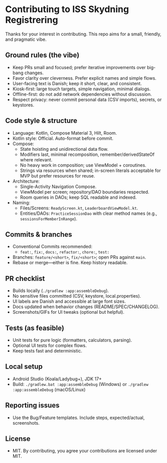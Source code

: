 # Contributing to ISS Skydning Registrering

Thanks for your interest in contributing. This repo aims for a small, friendly, and pragmatic vibe.

## Ground rules (the vibe)
- Keep PRs small and focused; prefer iterative improvements over big-bang changes.
- Favor clarity over cleverness. Prefer explicit names and simple flows.
- User-facing text is Danish; keep it short, clear, and consistent.
- Kiosk-first: large touch targets, simple navigation, minimal dialogs.
- Offline-first: do not add network dependencies without discussion.
- Respect privacy: never commit personal data (CSV imports), secrets, or keystores.

## Code style & structure
- Language: Kotlin, Compose Material 3, Hilt, Room.
- Kotlin style: Official. Auto-format before commit.
- Compose:
  - State hoisting and unidirectional data flow.
  - Modifiers last, minimal recomposition, remember/derivedStateOf where relevant.
  - No heavy work in composition; use ViewModel + coroutines.
  - Strings via resources when shared; in-screen literals acceptable for MVP but prefer resources for reuse.
- Architecture:
  - Single-Activity Navigation Compose.
  - ViewModel per screen; repository/DAO boundaries respected.
  - Room queries in DAOs; keep SQL readable and indexed.
- Naming:
  - Files/Screens: `ReadyScreen.kt`, `LeaderboardViewModel.kt`.
  - Entities/DAOs: `PracticeSessionDao` with clear method names (e.g., `sessionsForMemberInRange`).

## Commits & branches
- Conventional Commits recommended:
  - `feat:`, `fix:`, `docs:`, `refactor:`, `chore:`, `test:`
- Branches: `feature/<short>`, `fix/<short>`; open PRs against `main`.
- Rebase or merge—either is fine. Keep history readable.

## PR checklist
- Builds locally (`./gradlew :app:assembleDebug`).
- No sensitive files committed (CSV, keystore, local.properties).
- UI labels are Danish and accessible at large font sizes.
- Docs updated when behavior changes (README/SPEC/CHANGELOG).
- Screenshots/GIFs for UI tweaks (optional but helpful).

## Tests (as feasible)
- Unit tests for pure logic (formatters, calculators, parsing).
- Optional UI tests for complex flows.
- Keep tests fast and deterministic.

## Local setup
- Android Studio (Koala/Ladybug+), JDK 17+
- Build: `./gradlew.bat :app:assembleDebug` (Windows) or `./gradlew :app:assembleDebug` (macOS/Linux)

## Reporting issues
- Use the Bug/Feature templates. Include steps, expected/actual, screenshots.

## License
- MIT. By contributing, you agree your contributions are licensed under MIT.
